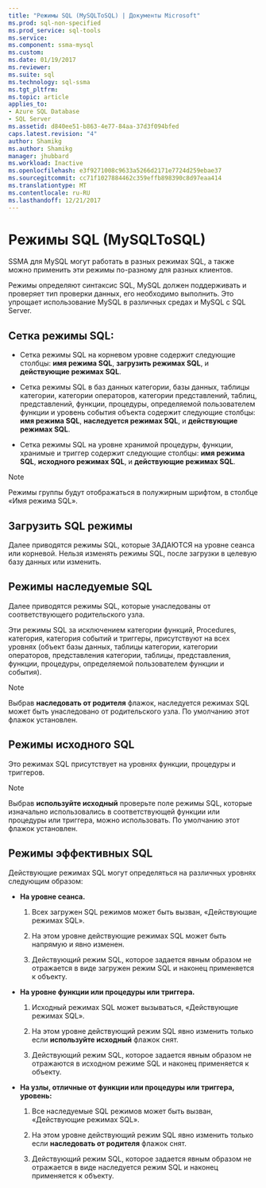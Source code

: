 ```yaml
---
title: "Режимы SQL (MySQLToSQL) | Документы Microsoft"
ms.prod: sql-non-specified
ms.prod_service: sql-tools
ms.service: 
ms.component: ssma-mysql
ms.custom: 
ms.date: 01/19/2017
ms.reviewer: 
ms.suite: sql
ms.technology: sql-ssma
ms.tgt_pltfrm: 
ms.topic: article
applies_to:
- Azure SQL Database
- SQL Server
ms.assetid: d840ee51-b863-4e77-84aa-37d3f094bfed
caps.latest.revision: "4"
author: Shamikg
ms.author: Shamikg
manager: jhubbard
ms.workload: Inactive
ms.openlocfilehash: e3f9271008c9633a5266d2171e7724d259ebae37
ms.sourcegitcommit: cc71f1027884462c359effb898390c8d97eaa414
ms.translationtype: MT
ms.contentlocale: ru-RU
ms.lasthandoff: 12/21/2017
---
```

# <a name="sql-modes-mysqltosql"></a>Режимы SQL (MySQLToSQL)
SSMA для MySQL могут работать в разных режимах SQL, а также можно применить эти режимы по-разному для разных клиентов.  
  
Режимы определяют синтаксис SQL, MySQL должен поддерживать и проверяет тип проверки данных, его необходимо выполнить. Это упрощает использование MySQL в различных средах и MySQL с SQL Server.  
  
## <a name="sql-modes-grid"></a>Сетка режимы SQL:  
  
-   Сетка режимы SQL на корневом уровне содержит следующие столбцы: **имя режима SQL**, **загрузить режимах SQL**, и **действующие режимах SQL**.  
  
-   Сетка режимы SQL в баз данных категории, базы данных, таблицы категории, категории операторов, категории представлений, таблиц, представлений, функции, процедуры, определяемой пользователем функции и уровень события объекта содержит следующие столбцы: **имя режима SQL**, **наследуется режимах SQL**, и **действующие режимах SQL**.  
  
-   Сетка режимы SQL на уровне хранимой процедуры, функции, хранимые и триггер содержит следующие столбцы: **имя режима SQL**, **исходного режимах SQL**, и **действующие режимах SQL**.  
  
> [!NOTE]  
> Режимы группы будут отображаться в полужирным шрифтом, в столбце «Имя режима SQL».  
  
## <a name="loaded-sql-modes"></a>Загрузить SQL режимы  
Далее приводятся режимы SQL, которые ЗАДАЮТСЯ на уровне сеанса или корневой. Нельзя изменять режимы SQL, после загрузки в целевую базу данных или изменить.  
  
## <a name="inherited-sql-modes"></a>Режимы наследуемые SQL  
Далее приводятся режимы SQL, которые унаследованы от соответствующего родительского узла.  
  
Эти режимы SQL за исключением категории функций, Procedures, категория, категория событий и триггеры, присутствуют на всех уровнях (объект базы данных, таблицы категории, категории операторов, представления категории, таблицы, представления, функции, процедуры, определяемой пользователем функции и события).  
  
> [!NOTE]  
> Выбрав **наследовать от родителя** флажок, наследуется режимах SQL может быть унаследовано от родительского узла. По умолчанию этот флажок установлен.  
  
## <a name="original-sql-modes"></a>Режимы исходного SQL  
Это режимах SQL присутствует на уровнях функции, процедуры и триггеров.  
  
> [!NOTE]  
> Выбрав **используйте исходный** проверьте поле режимы SQL, которые изначально использовались в соответствующей функции или процедуры или триггера, можно использовать. По умолчанию этот флажок установлен.  
  
## <a name="effective-sql-modes"></a>Режимы эффективных SQL  
Действующие режимах SQL могут определяться на различных уровнях следующим образом:  
  
-   **На уровне сеанса.**  
  
    1.  Всех загружен SQL режимов может быть вызван, «Действующие режимах SQL».  
  
    2.  На этом уровне действующие режимах SQL может быть напрямую и явно изменен.  
  
    3.  Действующий режим SQL, которое задается явным образом не отражается в виде загружен режим SQL и наконец применяется к объекту.  
  
-   **На уровне функции или процедуры или триггера.**  
  
    1.  Исходный режимах SQL может вызываться, «Действующие режимах SQL».  
  
    2.  На этом уровне действующий режим SQL явно изменить только если **используйте исходный** флажок снят.  
  
    3.  Действующий режим SQL, которое задается явным образом не отражаются в исходном режиме SQL и наконец применяется к объекту.  
  
-   **На узлы, отличные от функции или процедуры или триггера, уровень:**  
  
    1.  Все наследуемые SQL режимов может быть вызван, «Действующие режимах SQL».  
  
    2.  На этом уровне действующий режим SQL явно изменить только если **наследовать от родителя** флажок снят.  
  
    3.  Действующий режим SQL, которое задается явным образом не отражается в виде наследуется режим SQL и наконец применяется к объекту.  
  
